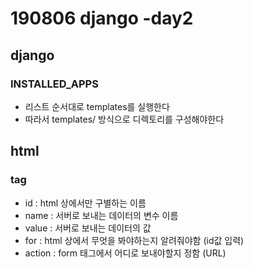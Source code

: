 # 190806 django -day2

## django

### INSTALLED_APPS

- 리스트 순서대로 templates를 실행한다
- 따라서 templates/<App name> 방식으로 디렉토리를 구성해야한다



## html

### tag

- id : html 상에서만 구별하는 이름
- name : 서버로 보내는 데이터의 변수 이름
- value : 서버로 보내는 데이터의 값
- for : html 상에서 무엇을 봐야하는지 알려줘야함 (id값 입력)
- action : form 태그에서 어디로 보내야할지 정함 (URL)


